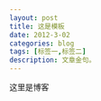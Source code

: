 ```yaml
---
layout: post
title: 这是模板
date: 2012-3-02
categories: blog
tags: [标签一,标签二]
description: 文章金句。
---
```


这里是博客












